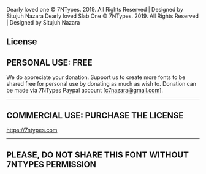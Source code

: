 Dearly loved one © 7NTypes. 2019. All Rights Reserved | Designed by Situjuh Nazara
Dearly loved Slab One © 7NTypes. 2019. All Rights Reserved | Designed by Situjuh Nazara

## License

## PERSONAL USE: FREE

We do appreciate your donation. Support us to create more fonts to be shared free for personal use by donating as much as wish to. Donation can be made via 7NTypes Paypal account [c7nazara@gmail.com].

---

## COMMERCIAL USE: PURCHASE THE LICENSE

https://7ntypes.com

---

## PLEASE, DO NOT SHARE THIS FONT WITHOUT 7NTYPES PERMISSION
